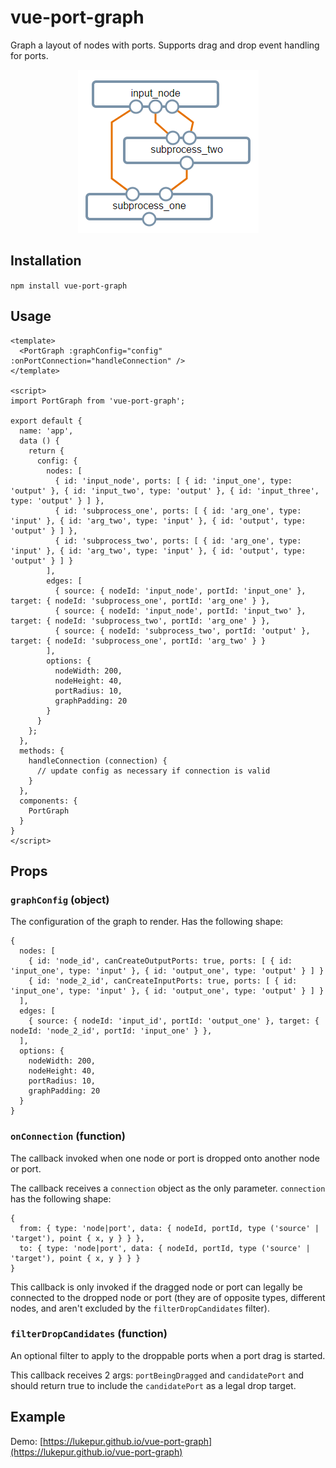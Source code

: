 # vue-port-graph

Graph a layout of nodes with ports. Supports drag and drop event handling for ports.
<p align="center">
  <img src="docs/static/graph.png?raw=true" alt="Port graph example" title="Port graph example"/>
</p>

## Installation

`npm install vue-port-graph`

## Usage

```
<template>
  <PortGraph :graphConfig="config" :onPortConnection="handleConnection" />
</template>

<script>
import PortGraph from 'vue-port-graph';

export default {
  name: 'app',
  data () {
    return {
      config: {
        nodes: [
          { id: 'input_node', ports: [ { id: 'input_one', type: 'output' }, { id: 'input_two', type: 'output' }, { id: 'input_three', type: 'output' } ] },
          { id: 'subprocess_one', ports: [ { id: 'arg_one', type: 'input' }, { id: 'arg_two', type: 'input' }, { id: 'output', type: 'output' } ] },
          { id: 'subprocess_two', ports: [ { id: 'arg_one', type: 'input' }, { id: 'arg_two', type: 'input' }, { id: 'output', type: 'output' } ] }
        ],
        edges: [
          { source: { nodeId: 'input_node', portId: 'input_one' }, target: { nodeId: 'subprocess_one', portId: 'arg_one' } },
          { source: { nodeId: 'input_node', portId: 'input_two' }, target: { nodeId: 'subprocess_two', portId: 'arg_one' } },
          { source: { nodeId: 'subprocess_two', portId: 'output' }, target: { nodeId: 'subprocess_one', portId: 'arg_two' } }
        ],
        options: {
          nodeWidth: 200,
          nodeHeight: 40,
          portRadius: 10,
          graphPadding: 20
        }
      }
    };
  },
  methods: {
    handleConnection (connection) {
      // update config as necessary if connection is valid
    }
  },
  components: {
    PortGraph
  }
}
</script>

```

## Props

### `graphConfig` (object)

The configuration of the graph to render. Has the following shape:

```
{
  nodes: [
    { id: 'node_id', canCreateOutputPorts: true, ports: [ { id: 'input_one', type: 'input' }, { id: 'output_one', type: 'output' } ] }
    { id: 'node_2_id', canCreateInputPorts: true, ports: [ { id: 'input_one', type: 'input' }, { id: 'output_one', type: 'output' } ] }
  ],
  edges: [
    { source: { nodeId: 'input_id', portId: 'output_one' }, target: { nodeId: 'node_2_id', portId: 'input_one' } },
  ],
  options: {
    nodeWidth: 200,
    nodeHeight: 40,
    portRadius: 10,
    graphPadding: 20
  }
}
```

### `onConnection` (function)

The callback invoked when one node or port is dropped onto another node or port.

The callback receives a `connection` object as the only parameter. `connection` has the following shape:

```
{
  from: { type: 'node|port', data: { nodeId, portId, type ('source' | 'target'), point { x, y } } },
  to: { type: 'node|port', data: { nodeId, portId, type ('source' | 'target'), point { x, y } } }
}
```

This callback is only invoked if the dragged node or port can legally be connected to the dropped node or port (they are of opposite types, different nodes, and aren't excluded by the `filterDropCandidates` filter).

### `filterDropCandidates` (function)

An optional filter to apply to the droppable ports when a port drag is started.

This callback receives 2 args: `portBeingDragged` and `candidatePort` and should return true to include the `candidatePort` as a legal drop target.

## Example

Demo: [https://lukepur.github.io/vue-port-graph](https://lukepur.github.io/vue-port-graph)
